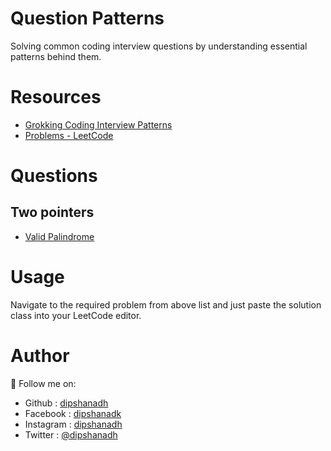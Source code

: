 # Question Patterns

Solving common coding interview questions by understanding essential patterns behind them.

# Resources

- [Grokking Coding Interview Patterns](https://www.educative.io/courses/grokking-coding-interview-patterns-cpp)
- [Problems - LeetCode](https://leetcode.com/problemset/all/)

# Questions

## Two pointers

- [Valid Palindrome](https://github.com/dipshanadh/question-patterns/blob/main/two-pointers/valid-palindrome.cpp)

# Usage

Navigate to the required problem from above list and just paste the solution class into your LeetCode editor.

# Author

🛴 Follow me on:

- Github : [dipshanadh](https://github.com/dipshanadh)
- Facebook : [dipshanadk](https://facebook.com/dipshanadk)
- Instagram : [dipshanadh](https://instagram.com/dipshanadh)
- Twitter : [@dipshanadh](https://twitter.com/@dipshanadh)
